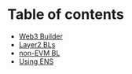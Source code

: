 # Table of contents

* [Web3 Builder](README.md)
* [Layer2 BLs](layer2-bls.md)
* [non-EVM BL](non-evm-bl.md)
* [Using ENS](using-ens.md)
